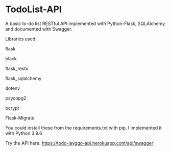 # TodoList-API
A basic to-do list RESTful API implemented with Python-Flask, SQLAlchemy and documented with Swagger.

Libraries used:

flask

black

flask_restx

flask_sqlalchemy

dotenv

psycopg2

bcrypt

Flask-Migrate

You could install these from the requirements.txt with pip. I implemented it with Python 3.9.6

Try the API here: https://todo-jayggo-api.herokuapp.com/api/swagger
